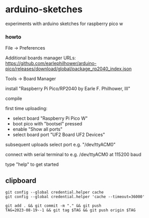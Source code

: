 # arduino-sketches
experiments with arduino sketches for raspberry pico w

### howto
File -> Preferences

Additional boards manager URLs:
https://github.com/earlephilhower/arduino-pico/releases/download/global/package_rp2040_index.json

Tools -> Board Manager

install "Raspberry Pi Pico/RP2040 by Earle F. Philhower, III"

compile

first time uploading:
* select board "Raspberry Pi Pico W"
* boot pico with "bootsel" pressed
* enable "Show all ports"
* select board port "UF2 Board UF2 Devices"

subsequent uploads select port e.g. "/dev/ttyACM0"

connect with serial terminal to e.g. /dev/ttyACM0 at 115200 baud

type "help" to get started

## clipboard
```
git config --global credential.helper cache
git config --global credential.helper 'cache --timeout=36000'

git add . && git commit -m "." && git push
TAG=2023-08-19--1 && git tag $TAG && git push origin $TAG
```
